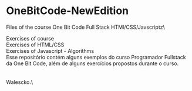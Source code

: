 # OneBitCode-NewEdition
Files of the course One Bit Code Full Stack HTMl/CSS/Javscriptz\\

Exercises of course\
Exercises of HTML/CSS\
Exercises of Javascript - Algorithms\
Esse repositório contém alguns exemplos do curso Programador Fullstack da One Bit Code, além de alguns exercícios propostos durante o curso.\
\
\
Walescko.\

